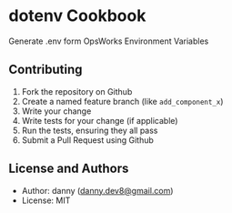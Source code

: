 dotenv Cookbook
===============

Generate .env form OpsWorks Environment Variables

Contributing
------------
1. Fork the repository on Github
2. Create a named feature branch (like `add_component_x`)
3. Write your change
4. Write tests for your change (if applicable)
5. Run the tests, ensuring they all pass
6. Submit a Pull Request using Github

License and Authors
-------------------
* Author: danny (danny.dev8@gmail.com)
* License: MIT
